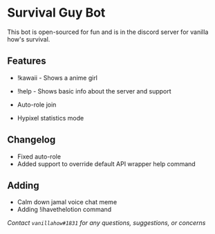# Survival Guy Bot

This bot is open-sourced for fun and is in the discord server for vanilla how's survival.

## Features

* !kawaii - Shows a anime girl
* !help - Shows basic info about the server and support


* Auto-role join
* Hypixel statistics mode

## Changelog

- Fixed auto-role
- Added support to override default API wrapper help command

## Adding

- Calm down jamal voice chat meme
- Adding !ihavethelotion command


*Contact `vanillahow#1831` for any questions, suggestions, or concerns*
